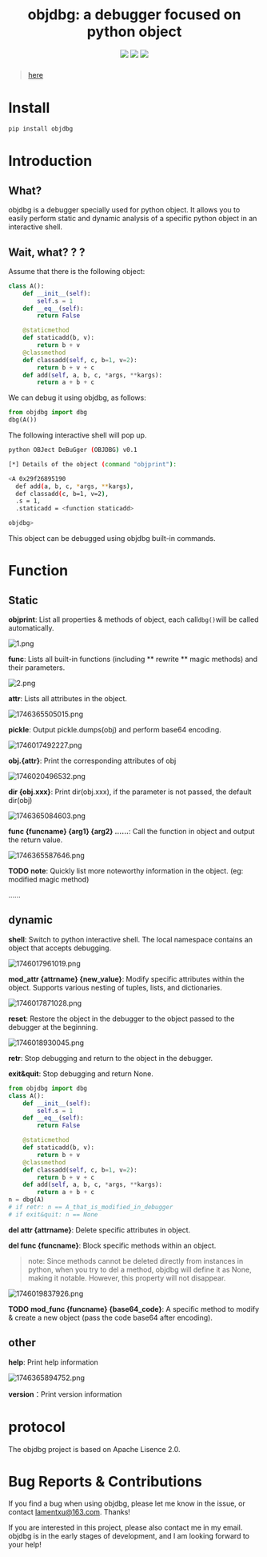 <h1 align="center">objdbg: a debugger focused on python object</h1>
<p align="center">
<img src=https://img.shields.io/badge/python-3.9+-blue?style=for-the-badge>
<img src=https://img.shields.io/badge/License-Apache2.0-green?style=for-the-badge>
<img src=https://img.shields.io/badge/State-Developing-red?style=for-the-badge>
<em><h5 align="center"></h5></em>

> [here](https://github.com/LamentXU123/objdbg/blob/main/README_english.md)

# Install

```bash
pip install objdbg
```

# Introduction
## What?
objdbg is a debugger specially used for python object. It allows you to easily perform static and dynamic analysis of a specific python object in an interactive shell.
## Wait, what? ? ?
Assume that there is the following object:
```python
class A():
    def __init__(self):
        self.s = 1
    def __eq__(self):
        return False

    @staticmethod
    def staticadd(b, v):
        return b + v
    @classmethod
    def classadd(self, c, b=1, v=2):
        return b + v + c
    def add(self, a, b, c, *args, **kargs):
        return a + b + c
```
We can debug it using objdbg, as follows:
```python
from objdbg import dbg
dbg(A())
```
The following interactive shell will pop up.
```bash
python OBJect DeBuGger (OBJDBG) v0.1

[*] Details of the object (command "objprint"):

<A 0x29f26895190
  def add(a, b, c, *args, **kargs),
  def classadd(c, b=1, v=2),
  .s = 1,
  .staticadd = <function staticadd>

objdbg>
```
This object can be debugged using objdbg built-in commands.

# Function

## Static

**objprint**: List all properties & methods of object, each call`dbg()`will be called automatically.

![1.png](https://img.picui.cn/free/2025/04/30/68121c4b7bcb3.png)

**func**: Lists all built-in functions (including ** rewrite ** magic methods) and their parameters.

![2.png](https://img.picui.cn/free/2025/04/30/6812095fef37b.png)

**attr**: Lists all attributes in the object.

![1746365505015.png](https://github.com/LamentXU123/picx-images-hosting/raw/master/image.7snfab9ai0.png)

**pickle**: Output pickle.dumps(obj) and perform base64 encoding.

![1746017492227.png](https://img.picui.cn/free/2025/04/30/68121cd74fbec.png)

**obj.{attr}**: Print the corresponding attributes of obj

![1746020496532.png](https://img.picui.cn/free/2025/04/30/681228941b2f5.png)

**dir {obj.xxx}**: Print dir(obj.xxx), if the parameter is not passed, the default dir(obj)

![1746365084603.png](https://github.com/LamentXU123/picx-images-hosting/raw/master/image.4ub56t236u.png)

**func {funcname} {arg1} {arg2} ......**: Call the function in object and output the return value.

![1746365587646.png](https://github.com/LamentXU123/picx-images-hosting/raw/master/image.6iki405lnj.png)

**TODO** **note**: Quickly list more noteworthy information in the object. (eg: modified magic method)


......

## dynamic

**shell**: Switch to python interactive shell. The local namespace contains an object that accepts debugging.

![1746017961019.png](https://img.picui.cn/free/2025/04/30/68121eac7305f.png)

**mod_attr {attrname} {new_value}**: Modify specific attributes within the object. Supports various nesting of tuples, lists, and dictionaries.

![1746017871028.png](https://img.picui.cn/free/2025/04/30/68121e52aa4fd.png)

**reset**: Restore the object in the debugger to the object passed to the debugger at the beginning.

![1746018930045.png](https://img.picui.cn/free/2025/04/30/68122277e5607.png)

**retr**: Stop debugging and return to the object in the debugger.

**exit&quit**: Stop debugging and return None.

```python
from objdbg import dbg
class A():
    def __init__(self):
        self.s = 1
    def __eq__(self):
        return False

    @staticmethod
    def staticadd(b, v):
        return b + v
    @classmethod
    def classadd(self, c, b=1, v=2):
        return b + v + c
    def add(self, a, b, c, *args, **kargs):
        return a + b + c
n = dbg(A)
# if retr: n == A_that_is_modified_in_debugger
# if exit&quit: n == None
```

**del attr {attrname}**: Delete specific attributes in object.

**del func {funcname}**: Block specific methods within an object.

> note: Since methods cannot be deleted directly from instances in python, when you try to del a method, objdbg will define it as None, making it notable. However, this property will not disappear.

![1746019837926.png](https://img.picui.cn/free/2025/04/30/68122600730a8.png)

**TODO** **mod_func {funcname} {base64_code}**: A specific method to modify & create a new object (pass the code base64 after encoding).

## other

**help**: Print help information

![1746365894752.png](https://github.com/LamentXU123/picx-images-hosting/raw/master/image.6m441pv836.png)

**version**：Print version information

# protocol

The objdbg project is based on Apache Lisence 2.0.

# Bug Reports & Contributions

If you find a bug when using objdbg, please let me know in the issue, or contact lamentxu@163.com. Thanks!

If you are interested in this project, please also contact me in my email. objdbg is in the early stages of development, and I am looking forward to your help!


